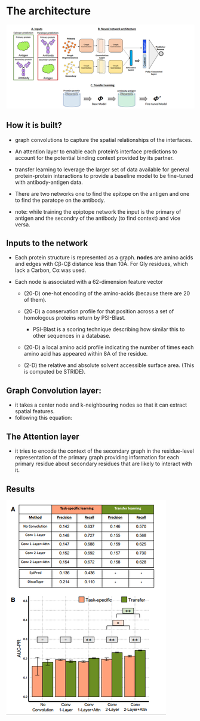 # The architecture

![image](./pecan_model.png)

## How it is built?

- graph convolutions to capture the spatial relationships of the interfaces.

- An attention layer to enable each protein’s interface predictions to account for the potential binding context provided
  by its partner.

- transfer learning to leverage the larger set of data available for general protein-protein interactions to provide a baseline
  model to be fine-tuned with antibody-antigen data.

- There are two networks one to find the epitope on the antigen and one to find the paratope on the antibody.

- note: while training the epiptope network the input is the primary of antigen and the secondry of the antibody (to find context) and vice versa.

## Inputs to the network

- Each protein structure is represented as a graph. **nodes** are amino acids and edges with Cβ-Cβ distance less than 10Å. For Gly residues, which lack a Carbon, Cα was used.

- Each node is associated with a 62-dimension feature vector

  - (20-D) one-hot encoding of the amino-acids (because there are 20 of them).

  - (20-D) a conservation profile for that position across a set of homologous proteins return by PSI-Blast.

    - PSI-Blast is a scoring technique describing how similar this to other sequences in a database.

  - (20-D) a local amino acid profile indicating the number of times each amino acid has appeared within 8A of the residue.

  - (2-D) the relative and absolute solvent accessible surface area. (This is computed be STRIDE).

## Graph Convolution layer:

- it takes a center node and k-neighbouring nodes so that it can extract spatial features.
- following this equation:

## The Attention layer

- it tries to encode the context of the secondary graph in the residue-level representation of the primary graph
  providing information for each primary residue about secondary residues that are likely to interact with it.

## Results

![image](./results.png)
